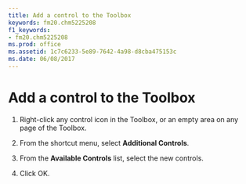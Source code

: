 ```yaml
---
title: Add a control to the Toolbox
keywords: fm20.chm5225208
f1_keywords:
- fm20.chm5225208
ms.prod: office
ms.assetid: 1c7c6233-5e89-7642-4a98-d8cba475153c
ms.date: 06/08/2017
---
```



# Add a control to the Toolbox




1. Right-click any control icon in the Toolbox, or an empty area on any page of the Toolbox.
    
2. From the shortcut menu, select **Additional Controls**.
    
3. From the **Available Controls** list, select the new controls.
    
4. Click OK.
    




